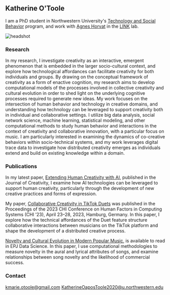 
## Katherine O'Toole
I am a PhD student in Northwestern University's [Technology and Social Behavior](https://tsb.northwestern.edu/) program, and work with [Agnes Horvat](https://agneshorvat.soc.northwestern.edu/) in the [LINK](https://link.soc.northwestern.edu/) lab. 


![headshot](/About/docs/assets/KOHeadshot.jpg)






### Research
In my research, I investigate creativity as an interactive, emergent phenomenon that is embedded in the larger socio-cultural context, and explore how technological affordances can facilitate creativity for both individuals and groups. By drawing on the conceptual framework of creativity as a form of enactive cognition, my research aims to develop computational models of the processes involved in collective creativity and cultural evolution in order to shed light on the underlying cognitive processes required to generate new ideas. My work focuses on the intersection of human behavior and technology in creative domains, and understanding how technology can be leveraged to support creativity both in individual and collaborative settings. I utilize big data analysis, social network science, machine learning, statistical modeling, and other computational methods to study human behavior and interactions in the context of creativity and collaborative innovation, with a particular focus on music. I am particularly interested in examining the dynamics of co-creative behaviors within socio-technical systems, and my work leverages digital trace data to investigate how distributed creativity emerges as individuals extend and build on existing knowledge within a domain. 
 


### Publications
In my latest paper, [Extending Human Creativity with AI](https://www.sciencedirect.com/science/article/pii/S2713374524000062), published in the Journal of Creativity, I examine how AI technologies can be leveraged to support human creativity, particularly through the development of new creative practices and forms of expression.

My paper, [Collaborative Creativity in TikTok Duets](https://github.com/kmotoole/About/blob/gh-pages/docs/assets/chi23-688.pdf) was published in the Proceedings of the 2023 CHI Conference on Human Factors in Computing Systems (CHI ’23), April 23–28, 2023, Hamburg, Germany. In this paper, I explore how the technical affordances of the Duet feature structure collaborative interactions between musicians on the TikTok platform and shape the development of a distributed creative process.

[Novelty and Cultural Evolution in Modern Popular Music](https://epjdatascience.springeropen.com/articles/10.1140/epjds/s13688-023-00377-7), is available to read in EPJ Data Science. In this paper, I use computational methodologies to measure novelty in the aural and lyrical attributes of songs, and examine relationships between song novelty and the likelihood of commercial success.



### Contact
kmarie.otoole@gmail.com
KatherineOaposToole2020@u.northwestern.edu
